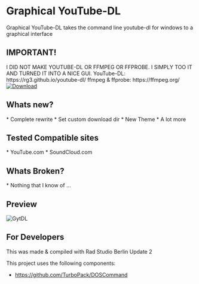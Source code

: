 <h1>Graphical YouTube-DL</h1>
Graphical YouTube-DL takes the command line youtube-dl for windows to a graphical interface

<h2>IMPORTANT!</h2>
I DID NOT MAKE YOUTUBE-DL OR FFMPEG OR FFPROBE.
I SIMPLY TOO IT AND TURNED IT INTO A NICE GUI.
YouTube-DL: https://rg3.github.io/youtube-dl/
ffmpeg & ffprobe: https://ffmpeg.org/

<a href="https://github.com/Inforcer25/Graphical-CMD/raw/master/Graphical%20CMD.exe">
  <img src="http://i.imgur.com/qoGP19r.png" alt="Download">
</a>

<h2>Whats new?</h2>
* Complete rewrite
* Set custom download dir
* New Theme
* A lot more

<h2>Tested Compatible sites</h2>
* YouTube.com
* SoundCloud.com

<h2>Whats Broken?</h2>
* Nothing that I know of ...

<h2>Preview</h2> 

![GytDL](http://i.imgur.com/HxQKKAn.png "Preview")

<h2>For Developers</h2>
This was made & compiled with Rad Studio Berlin Update 2

This project uses the following components:
- https://github.com/TurboPack/DOSCommand